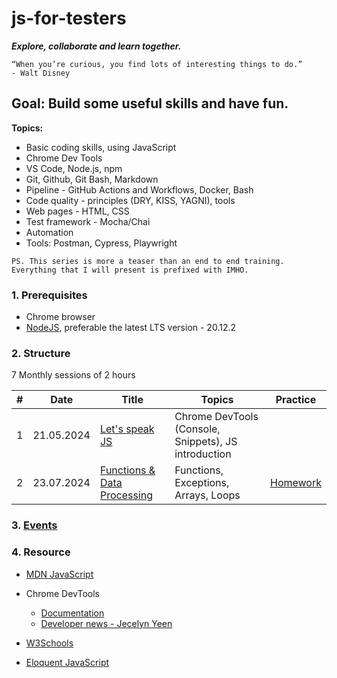 # js-for-testers

**_Explore, collaborate and learn together._**

```text
“When you’re curious, you find lots of interesting things to do.”
- Walt Disney
```

## Goal: Build some useful skills and have fun.

**Topics:**

- Basic coding skills, using JavaScript
- Chrome Dev Tools
- VS Code, Node.js, npm
- Git, Github, Git Bash, Markdown
- Pipeline - GitHub Actions and Workflows, Docker, Bash
- Code quality - principles (DRY, KISS, YAGNI), tools
- Web pages - HTML, CSS
- Test framework - Mocha/Chai
- Automation
- Tools: Postman, Cypress, Playwright

`PS. This series is more a teaser than an end to end training. Everything that I will present is prefixed with IMHO.`

### 1. Prerequisites

- Chrome browser
- [NodeJS](https://nodejs.org/en/download), preferable the latest LTS version - 20.12.2

### 2. Structure

7 Monthly sessions of 2 hours

| #   | Date       | Title                                                 | Topics                                               | Practice                                                                                          |
| --- | ---------- | ----------------------------------------------------- | ---------------------------------------------------- | ------------------------------------------------------------------------------------------------- |
| 1   | 21.05.2024 | [Let's speak JS](./sessions/session1.md)              | Chrome DevTools (Console, Snippets), JS introduction |                                                                                                   |
| 2   | 23.07.2024 | [Functions & Data Processing](./sessions/session2.md) | Functions, Exceptions, Arrays, Loops                 | [Homework](https://github.com/danrusu/js-for-testers/blob/master/sessions/session2.md#4-homework) |

### 3. [Events](./events.md)

### 4. Resource

- [MDN JavaScript](https://developer.mozilla.org/en-US/docs/Web/JavaScript)

- Chrome DevTools

  - [Documentation](https://developer.chrome.com/docs/devtools)
  - [Developer news - Jecelyn Yeen](https://www.linkedin.com/in/jecfish/)

- [W3Schools](https://www.w3schools.com/js/)

- [Eloquent JavaScript](https://eloquentjavascript.net/)
